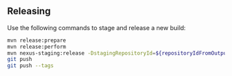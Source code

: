 ## Releasing

Use the following commands to stage and release a new build:

```sh
mvn release:prepare
mvn release:perform
mvn nexus-staging:release -DstagingRepositoryId=${repositoryIdFromOutputOfPerform}
git push
git push --tags
```
